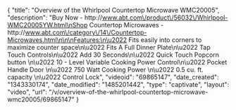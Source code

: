 {
    "title": "Overview of the Whirlpool Countertop Microwave WMC20005",
    "description": "Buy Now - http:\/\/www.abt.com\/product\/56032\/Whirlpool-WMC20005YW.html\nShop Countertop Microwaves - http:\/\/www.abt.com\/category\/14\/Countertop-Microwaves.html\n\n\nFeatures:\n\u2022 Fits easily into corners to maximize counter space\n\u2022 Fits A Full Dinner Plate\n\u2022 Tap Touch Controls\n\u2022 Add 30 Seconds\n\u2022 Quick Touch Popcorn button \n\u2022 10 - Level Variable Cooking Power Control\n\u2022 Pocket Handle Door \n\u2022 750 Watt Cooking Power \n\u2022 0.5 cu. ft. capacity \n\u2022 Control Lock",
    "videoid": "69865147",
    "date_created": "1343330174",
    "date_modified": "1485201442",
    "type": "captivate",
    "layout": "video",
    "url": "\/v\/overview-of-the-whirlpool-countertop-microwave-wmc20005\/69865147"
}